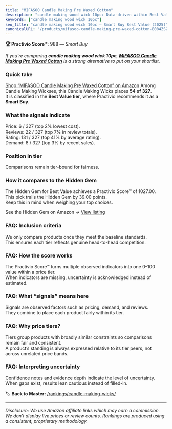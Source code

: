 ```yaml
---
title: "MIFASOO Candle Making Pre Waxed Cotton"
description: "candle making wood wick 10pc: Data-driven within Best Value ranking using the Practivio Score™. Positioned by quality, value, demand, findability, momentum."
keywords: ["candle making wood wick 10pc"]
seo_title: "candle making wood wick 10pc — Smart Buy Best Value (2025)"
canonicalURL: "/products/mifasoo-candle-making-pre-waxed-cotton-B084ZSZQ4T/"
---
```


**🏆 Practivio Score™:** 988 — _Smart Buy_


*If you're comparing **candle making wood wick 10pc**, **[MIFASOO Candle Making Pre Waxed Cotton](https://www.amazon.com/dp/B084ZSZQ4T?tag=practivio-20)** is a strong alternative to put on your shortlist.*
### Quick take
[Shop “MIFASOO Candle Making Pre Waxed Cotton” on Amazon](https://www.amazon.com/dp/B084ZSZQ4T?tag=practivio-20)
Among Candle Making Wickses, this Candle Making Wicks places **54 of 327**.  
It is classified in the **Best Value tier**, where Practivio recommends it as a **Smart Buy**.

### What the signals indicate
Price: 6 / 327 (top 2% lowest cost).  
Reviews: 22 / 327 (top 7% in review totals).  
Rating: 131 / 327 (top 41% by average rating).  
Demand: 8 / 327 (top 3% by recent sales).

### Position in tier
Comparisons remain tier-bound for fairness.

### How it compares to the Hidden Gem
The Hidden Gem for Best Value achieves a Practivio Score™ of 1027.00.  
This pick trails the Hidden Gem by 39.00 points.  
Keep this in mind when weighing your top choices.  

See the Hidden Gem on Amazon → [View listing](https://www.amazon.com/dp/B097D7S6KB?tag=practivio-20)

### FAQ: Inclusion criteria
We only compare products once they meet the baseline standards.  
This ensures each tier reflects genuine head-to-head competition.

### FAQ: How the score works
The Practivio Score™ turns multiple observed indicators into one 0–100 value within a price tier.  
When indicators are missing, uncertainty is acknowledged instead of estimated.

### FAQ: What “signals” means here
Signals are observed factors such as pricing, demand, and reviews.  
They combine to place each product fairly within its tier.

### FAQ: Why price tiers?
Tiers group products with broadly similar constraints so comparisons remain fair and consistent.  
A product’s standing is always expressed relative to its tier peers, not across unrelated price bands.

### FAQ: Interpreting uncertainty
Confidence notes and evidence depth indicate the level of uncertainty.  
When gaps exist, results lean cautious instead of filled-in.


🏷️ **Back to Master:** [/rankings/candle-making-wicks/](/rankings/candle-making-wicks/)

---
_Disclosure: We use Amazon affiliate links which may earn a commission. We don’t display live prices or review counts. Rankings are produced using a consistent, proprietary methodology._
